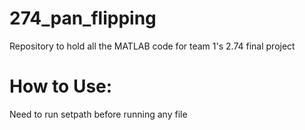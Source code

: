 # 274_pan_flipping
Repository to hold all the MATLAB code for team 1's 2.74 final project

# How to Use:
Need to run setpath before running any file
